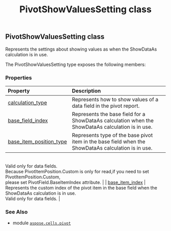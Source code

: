 ﻿---
title: PivotShowValuesSetting class
second_title: Aspose.Cells for Python via .NET API References
description: 
type: docs
weight: 180
url: /aspose.cells.pivot/pivotshowvaluessetting/
is_root: false
---

## PivotShowValuesSetting class

Represents the settings about showing values as when the ShowDataAs calculation is in use.



The PivotShowValuesSetting type exposes the following members:

### Properties
| Property | Description |
| :- | :- |
| [calculation_type](/cells/python-net/aspose.cells.pivot/pivotshowvaluessetting/calculation_type) | Represents how to show values of a data field in the pivot report. |
| [base_field_index](/cells/python-net/aspose.cells.pivot/pivotshowvaluessetting/base_field_index) | Represents the base field for a ShowDataAs calculation when the ShowDataAs calculation is in use. |
| [base_item_position_type](/cells/python-net/aspose.cells.pivot/pivotshowvaluessetting/base_item_position_type) | Represents type of the base pivot item in the base field when the ShowDataAs calculation is in use.<br/>Valid only for data fields. <br/>Because PivotItemPosition.Custom is only for read,if you need to set PivotItemPosition.Custom,<br/>please set PivotField.BaseItemIndex attribute. |
| [base_item_index](/cells/python-net/aspose.cells.pivot/pivotshowvaluessetting/base_item_index) | Represents the custom index of the pivot item in the base field when the ShowDataAs calculation is in use.<br/>Valid only for data fields. |



### See Also
* module [`aspose.cells.pivot`](..)
